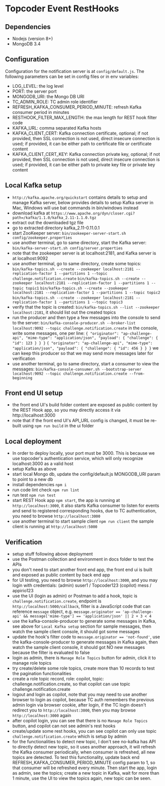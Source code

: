# Topcoder Event RestHooks

## Dependencies

- Nodejs (version 8+)
- MongoDB 3.4

## Configuration

Configuration for the notification server is at `config/default.js`.
The following parameters can be set in config files or in env variables:

- LOG_LEVEL: the log level
- PORT: the server port
- MONGODB_URI: the Mongo DB URI
- TC_ADMIN_ROLE: TC admin role identifier
- REFRESH_KAFKA_CONSUMER_PERIOD_MINUTE: refresh Kafka consumer period in minutes
- RESTHOOK_FILTER_MAX_LENGTH: the max length for REST hook filter code
- KAFKA_URL: comma separated Kafka hosts
- KAFKA_CLIENT_CERT: Kafka connection certificate, optional;
    if not provided, then SSL connection is not used, direct insecure connection is used;
    if provided, it can be either path to certificate file or certificate content
- KAFKA_CLIENT_CERT_KEY: Kafka connection private key, optional;
    if not provided, then SSL connection is not used, direct insecure connection is used;
    if provided, it can be either path to private key file or private key content

## Local Kafka setup

- `http://kafka.apache.org/quickstart` contains details to setup and manage Kafka server,
  below provides details to setup Kafka server in Mac, Windows will use bat commands in bin/windows instead
- download kafka at `https://www.apache.org/dyn/closer.cgi?path=/kafka/1.1.0/kafka_2.11-1.1.0.tgz`
- extract out the downloaded tgz file
- go to extracted directory kafka_2.11-0.11.0.1
- start ZooKeeper server:
  `bin/zookeeper-server-start.sh config/zookeeper.properties`
- use another terminal, go to same directory, start the Kafka server:
  `bin/kafka-server-start.sh config/server.properties`
- note that the zookeeper server is at localhost:2181, and Kafka server is at localhost:9092
- use another terminal, go to same directory, create some topics:
  `bin/kafka-topics.sh --create --zookeeper localhost:2181 --replication-factor 1 --partitions 1 --topic challenge.notification.create`
  `bin/kafka-topics.sh --create --zookeeper localhost:2181 --replication-factor 1 --partitions 1 --topic topic1`
  `bin/kafka-topics.sh --create --zookeeper localhost:2181 --replication-factor 1 --partitions 1 --topic topic2`
  `bin/kafka-topics.sh --create --zookeeper localhost:2181 --replication-factor 1 --partitions 1 --topic topic3`
- verify that the topic is created:
  `bin/kafka-topics.sh --list --zookeeper localhost:2181`,
  it should list out the created topics
- run the producer and then type a few messages into the console to send to the server:
  `bin/kafka-console-producer.sh --broker-list localhost:9092 --topic challenge.notification.create`
  in the console, write some messages, one per line:
  `{ "originator": "ap-challenge-api", "mime-type": "application/json", "payload": { "challenge": { "id": 123 } } }`
  `{ "originator": "ap-challenge-api", "mime-type": "application/json", "payload": { "challenge": { "id": 456 } } }`
  we can keep this producer so that we may send more messages later for verification
- use another terminal, go to same directory, start a consumer to view the messages:
  `bin/kafka-console-consumer.sh --bootstrap-server localhost:9092 --topic challenge.notification.create --from-beginning`

## Front end UI setup

- the front end UI's build folder content are exposed as public content by the REST Hook app, so you may directly access it
  via http://localhost:3000
- note that if the front end UI's API_URL config is changed, it must be re-built using `npm run build` in the ui folder

## Local deployment

- In order to deploy locally, your port must be 3000. This is because we use topcoder's authentication service, which will only recognize localhost:3000 as a valid host
- setup Kafka as above
- start local Mongo db, update the config/default.js MONGODB_URI param to point to a new db
- install dependencies `npm i`
- run code lint check `npm run lint`
- run test `npm run test`
- start REST Hook app `npm start`,
  the app is running at `http://localhost:3000`,
  it also starts Kafka consumer to listen for events and send to registered corresponding hooks,
  due to TC authentication, you need to browse `http://localhost:3000`
- use another terminal to start sample client `npm run client`
  the sample client is running at `http://localhost:5000`

## Verification

- setup stuff following above deployment
- use the Postman collection and environment in docs folder to test the APIs
- you don't need to start another front end app, the front end ui is built and exposed as public content by back end app
- for UI testing, you need to browse `http://localhost:3000`, and you may login with credentials:
  (admin) suser1 / Topcoder123
  (copilot) mess / appirio123
- use the UI (login as admin) or Postman to add a hook,
  topic is `challenge.notification.create`,
  endpoint is `http://localhost:5000/callback`,
  filter is a JavaScript code that can reference `message` object,
  e.g. `message.originator == 'ap-challenge-api' && message['mime-type'] == 'application/json' || 2 + 3 < 4`
- use the kafka-console-producer to generate some messages in Kafka, see above for `Local Kafka setup` section
  for sample messages, then watch the sample client console, it should got some messages
- update the hook's filter code to `message.originator == 'not-found'`,
  use the kafka-console-producer to generate messages in Kafka again,
  then watch the sample client console, it should got NO new messages because the filter is evaluated to false
- login as admin, there is `Manage Role Topics` button for admin, click it to manage role topics
- try create/delete some role topics, create more than 10 records to test the pagination functionalities
- create a role topic record, role: copilot, topic: challenge.notification.create, so that copilot can use topic challenge.notification.create
- logout and login as copilot, note that you may need to use another browser to login as copilot, because TC auth remembers the previous admin login via browser cookie, after login, if the TC login doesn't redirect you to `http://localhost:3000`, then you may browse `http://localhost:3000` again
- after copilot login, you can see that there is no `Manage Role Topics` button, and copilot can not
  see admin's rest hooks
- create/update some rest hooks, you can see copilot can only use topic `challenge.notification.create` which is setup by admin
- for the functionalities to detect new topic, I don't see no-kafka has API to directly detect new topic, so it uses another approach, it will refresh the Kafka consumer periodically, when consumer is refreshed, all new topics are detected. To test this functionality, update back end REFRESH_KAFKA_CONSUMER_PERIOD_MINUTE config param to 1, so that consumer will be refreshed every minute. Then start the app, login as admin, see the topics; create a new topic in Kafka, wait for more than 1 minute, use the UI to view the topics again, new topic can be seen.
